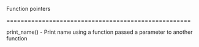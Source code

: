 Function pointers


====================================================


print_name() - Print name using a function passed a parameter to another function


